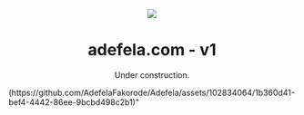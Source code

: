 <p align="center">
  <img src="https://img.icons8.com/color/48/000000/magritte.png"/>

</p>
<h1 align="center">
  adefela.com - v1
</h1>
<p align="center">
  Under construction.
</p>
(https://github.com/AdefelaFakorode/Adefela/assets/102834064/1b360d41-bef4-4442-86ee-9bcbd498c2b1)"

